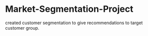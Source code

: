 # Market-Segmentation-Project
created customer segmentation to give recommendations to target customer group.
